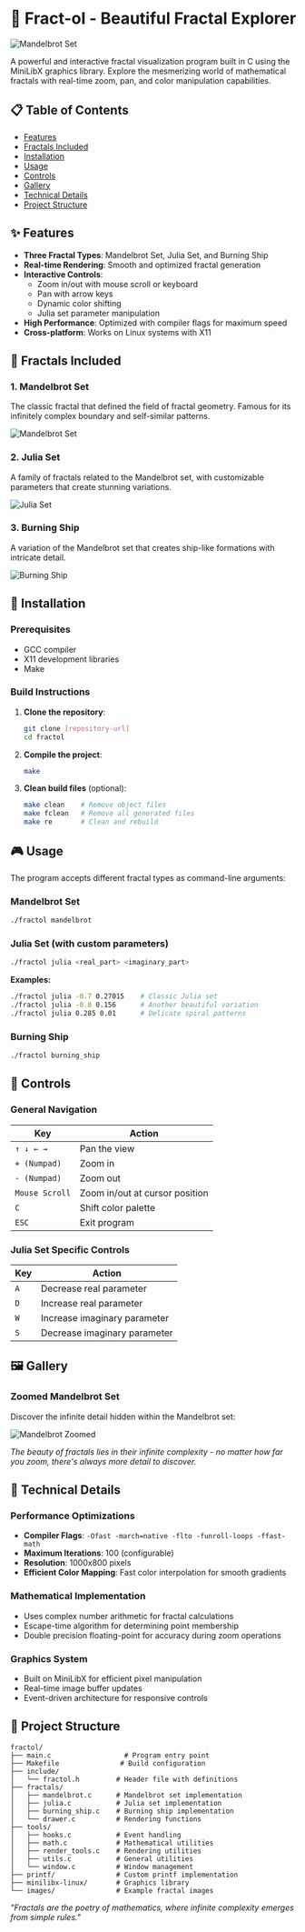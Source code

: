 # 🌌 Fract-ol - Beautiful Fractal Explorer

![Mandelbrot Set](images/mandelbrot.png)

A powerful and interactive fractal visualization program built in C using the MiniLibX graphics library. Explore the mesmerizing world of mathematical fractals with real-time zoom, pan, and color manipulation capabilities.

## 📋 Table of Contents

- [Features](#-features)
- [Fractals Included](#-fractals-included)
- [Installation](#-installation)
- [Usage](#-usage)
- [Controls](#-controls)
- [Gallery](#-gallery)
- [Technical Details](#-technical-details)
- [Project Structure](#-project-structure)

## ✨ Features

- **Three Fractal Types**: Mandelbrot Set, Julia Set, and Burning Ship
- **Real-time Rendering**: Smooth and optimized fractal generation
- **Interactive Controls**: 
  - Zoom in/out with mouse scroll or keyboard
  - Pan with arrow keys
  - Dynamic color shifting
  - Julia set parameter manipulation
- **High Performance**: Optimized with compiler flags for maximum speed
- **Cross-platform**: Works on Linux systems with X11

## 🎨 Fractals Included

### 1. Mandelbrot Set
The classic fractal that defined the field of fractal geometry. Famous for its infinitely complex boundary and self-similar patterns.

![Mandelbrot Set](images/mandelbrot.png)

### 2. Julia Set
A family of fractals related to the Mandelbrot set, with customizable parameters that create stunning variations.

![Julia Set](images/julia.png)

### 3. Burning Ship
A variation of the Mandelbrot set that creates ship-like formations with intricate detail.

![Burning Ship](images/burning_ship.png)

## 🚀 Installation

### Prerequisites
- GCC compiler
- X11 development libraries
- Make

### Build Instructions

1. **Clone the repository**:
   ```bash
   git clone [repository-url]
   cd fractol
   ```

2. **Compile the project**:
   ```bash
   make
   ```

3. **Clean build files** (optional):
   ```bash
   make clean    # Remove object files
   make fclean   # Remove all generated files
   make re       # Clean and rebuild
   ```

## 🎮 Usage

The program accepts different fractal types as command-line arguments:

### Mandelbrot Set
```bash
./fractol mandelbrot
```

### Julia Set (with custom parameters)
```bash
./fractol julia <real_part> <imaginary_part>
```

**Examples:**
```bash
./fractol julia -0.7 0.27015    # Classic Julia set
./fractol julia -0.8 0.156      # Another beautiful variation
./fractol julia 0.285 0.01      # Delicate spiral patterns
```

### Burning Ship
```bash
./fractol burning_ship
```

## 🎯 Controls

### General Navigation
| Key | Action |
|-----|--------|
| `↑ ↓ ← →` | Pan the view |
| `+ (Numpad)` | Zoom in |
| `- (Numpad)` | Zoom out |
| `Mouse Scroll` | Zoom in/out at cursor position |
| `C` | Shift color palette |
| `ESC` | Exit program |

### Julia Set Specific Controls
| Key | Action |
|-----|--------|
| `A` | Decrease real parameter |
| `D` | Increase real parameter |
| `W` | Increase imaginary parameter |
| `S` | Decrease imaginary parameter |

## 🖼️ Gallery

### Zoomed Mandelbrot Set
Discover the infinite detail hidden within the Mandelbrot set:

![Mandelbrot Zoomed](images/mandelbrot-zoomed.png)

*The beauty of fractals lies in their infinite complexity - no matter how far you zoom, there's always more detail to discover.*

## 🔧 Technical Details

### Performance Optimizations
- **Compiler Flags**: `-Ofast -march=native -flto -funroll-loops -ffast-math`
- **Maximum Iterations**: 100 (configurable)
- **Resolution**: 1000x800 pixels
- **Efficient Color Mapping**: Fast color interpolation for smooth gradients

### Mathematical Implementation
- Uses complex number arithmetic for fractal calculations
- Escape-time algorithm for determining point membership
- Double precision floating-point for accuracy during zoom operations

### Graphics System
- Built on MiniLibX for efficient pixel manipulation
- Real-time image buffer updates
- Event-driven architecture for responsive controls

## 📁 Project Structure

```
fractol/
├── main.c                  # Program entry point
├── Makefile               # Build configuration
├── include/
│   └── fractol.h         # Header file with definitions
├── fractals/
│   ├── mandelbrot.c      # Mandelbrot set implementation
│   ├── julia.c           # Julia set implementation
│   ├── burning_ship.c    # Burning ship implementation
│   └── drawer.c          # Rendering functions
├── tools/
│   ├── hooks.c           # Event handling
│   ├── math.c            # Mathematical utilities
│   ├── render_tools.c    # Rendering utilities
│   ├── utils.c           # General utilities
│   └── window.c          # Window management
├── printf/               # Custom printf implementation
├── minilibx-linux/       # Graphics library
└── images/               # Example fractal images
```

*"Fractals are the poetry of mathematics, where infinite complexity emerges from simple rules."*
